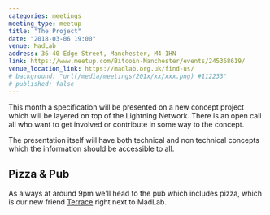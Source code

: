 ```yaml
---
categories: meetings
meeting_type: meetup
title: "The Project"
date: "2018-03-06 19:00"
venue: MadLab
address: 36-40 Edge Street, Manchester, M4 1HN
link: https://www.meetup.com/Bitcoin-Manchester/events/245368619/
venue_location_link: https://madlab.org.uk/find-us/
# background: "url(/media/meetings/201x/xx/xxx.png) #112233"
# published: false
---
```


This month a specification will be  presented on a new concept project which will be layered on top of the Lightning Network. There is an open call all who want to get involved or contribute in some way to the concept.

The presentation itself will have both technical and non technical concepts which the information should be accessible to all. 

## Pizza & Pub

As always at around 9pm we'll head to the pub which includes pizza, which is our new friend [Terrace][terrace] right next to MadLab.

[terrace]: https://twitter.com/nqterrace
